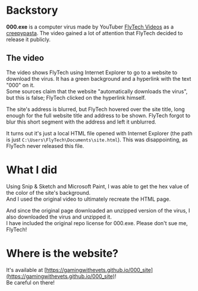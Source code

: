 # Backstory
**000.exe** is a computer virus made by YouTuber [FlyTech Videos](youtube.com/FlyTechVideos) as a [creepypasta](https://www.youtube.com/watch?v=MHlvjC6yOtM). The video gained a lot of attention that FlyTech decided to release it publicly.

## The video
The video shows FlyTech using Internet Explorer to go to a website to download the virus. It has a green background and a hyperlink with the text "000" on it.  
Some sources claim that the website "automatically downloads the virus", but this is false; FlyTech clicked on the hyperlink himself.

The site's address is blurred, but FlyTech hovered over the site title, long enough for the full website title and address to be shown. FlyTech forgot to blur this short segment with the address and left it unblurred.

It turns out it's just a local HTML file opened with Internet Explorer (the path is just `C:\Users\FlyTech\Documents\site.html`). This was disappointing, as FlyTech never released this file.

# What I did
Using Snip & Sketch and Microsoft Paint, I was able to get the hex value of the color of the site's background.  
And I used the original video to ultimately recreate the HTML page.

And since the original page downloaded an unzipped version of the virus, I also downloaded the virus and unzipped it.  
I have included the original repo license for 000.exe. Please don't sue me, FlyTech!

# Where is the website?
It's available at [https://gamingwithevets.github.io/000_site](https://gamingwithevets.github.io/000_site)!  
Be careful on there!
